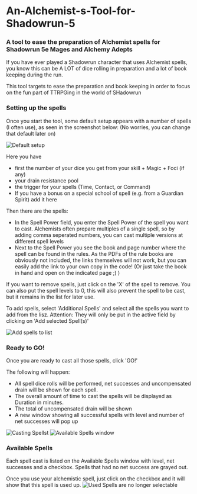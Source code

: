 # An-Alchemist-s-Tool-for-Shadowrun-5
### A tool to ease the preparation of  Alchemist spells for Shadowrun 5e Mages and Alchemy Adepts

If you have ever played a Shadowrun character that uses Alchemist spells, you know this can be A LOT of dice rolling
in preparation and a lot of book keeping during the run.

This tool targets to ease the preparation and book keeping in order to focus on the fun part of TTRPGing in the world of SHadowrun

### Setting up the spells
Once you start the tool, some default setup appears with a number of spells (I often use), as seen in the screenshot below:
(No worries, you can change that default later on)

![Default setup](AAT%20initial%20setup.png)

Here you have 
* first the number of your dice you get from your skill + Magic + Foci (if any)
* your drain resistance pool
* the trigger for your spells (Time, Contact, or Command)
* If you have a bonus on a special school of spell (e.g. from a Guardian Spirit) add it here

Then there are the spells:
* In the Spell Power field, you enter the Spell Power of the spell you want to cast. Alchemists often prepare multiples of a
  single spell, so by adding comma seperated numbers, you can cast multiple versions at different spell levels
* Next to the Spell Power you see the book and page number where the spell can be found in the rules.
  As the PDFs of the rule books are obviously not included, the links themselves will not work, but you can easily add the link to your own copy in the code! (Or just take the book in hand and open on the indicated page ;) )

If you want to remove spells, just click on the 'X' of the spell to remove. You can also put the spell levels to 0, this will also prevent the spell to be cast, but it remains in the list for later use.

To add spells, select 'Additional Spells' and select all the spells you want to add from the lisz.
Attention: They will only be put in the active field by clicking on 'Add selected Spell(s)'

![Add spells to list](AAT_select_spell.png)

### Ready to GO!
Once you are ready to cast all those spells, click 'GO!'

The following will happen:
* All spell dice rolls will be performed, net successes and uncompensated drain will be shown for each spell.
* The overall amount of time to cast the spells will be displayed as Duration in minutes.
* The total of uncompensated drain will be shown
* A new window showing all successful spells with level and number of net successes will pop up
  
![Casting Spellst](AAT%20Go.png)
![Available Spells window](AAT%20Available%20Spells.png)

### Available Spells
Each spell cast is listed on the Available Spells window with level, net successes and a checkbox. Spells that had no net success are grayed out.

Once you use your alchemistic spell, just click on the checkbox and it will show that this spell is used up.
![Used Spells are no longer selectable](AAT%20Spells%used.png)
